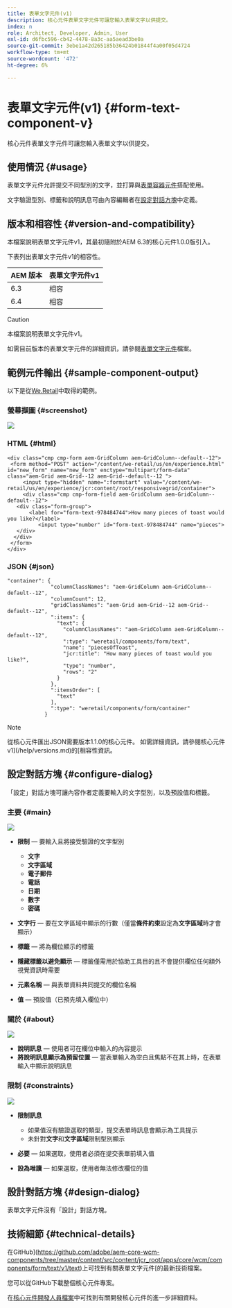 ```yaml
---
title: 表單文字元件(v1)
description: 核心元件表單文字元件可讓您輸入表單文字以供提交。
index: n
role: Architect, Developer, Admin, User
exl-id: d6fbc596-cb42-4478-8a3c-aa5aead3be0a
source-git-commit: 3ebe1a42d265185b36424b01844f4a00f05d4724
workflow-type: tm+mt
source-wordcount: '472'
ht-degree: 6%

---
```


# 表單文字元件(v1) {#form-text-component-v}

核心元件表單文字元件可讓您輸入表單文字以供提交。

## 使用情況 {#usage}

表單文字元件允許提交不同型別的文字，並打算與[表單容器元件](form-container-v1.md)搭配使用。

文字驗證型別、標籤和說明訊息可由內容編輯者在[設定對話方塊](#configure-dialog)中定義。

## 版本和相容性 {#version-and-compatibility}

本檔案說明表單文字元件v1，其最初隨附於AEM 6.3的核心元件1.0.0版引入。

下表列出表單文字元件v1的相容性。

| AEM 版本 | 表單文字元件v1 |
|--- |--- |
| 6.3 | 相容 |
| 6.4 | 相容 |

>[!CAUTION]
>
>本檔案說明表單文字元件v1。
>
>如需目前版本的表單文字元件的詳細資訊，請參閱[表單文字元件](/help/components/forms/form-text.md)檔案。

## 範例元件輸出 {#sample-component-output}

以下是從[We.Retail](https://helpx.adobe.com/experience-manager/6-4/sites/developing/using/we-retail.html)中取得的範例。

### 螢幕擷圖 {#screenshot}

![](/help/assets/chlimage_1-22.png)

### HTML {#html}

```
<div class="cmp cmp-form aem-GridColumn aem-GridColumn--default--12">
 <form method="POST" action="/content/we-retail/us/en/experience.html" id="new_form" name="new_form" enctype="multipart/form-data" class="aem-Grid aem-Grid--12 aem-Grid--default--12 ">
     <input type="hidden" name=":formstart" value="/content/we-retail/us/en/experience/jcr:content/root/responsivegrid/container">
     <div class="cmp cmp-form-field aem-GridColumn aem-GridColumn--default--12">
   <div class="form-group">
       <label for="form-text-978484744">How many pieces of toast would you like?</label>
          <input type="number" id="form-text-978484744" name="pieces">
   </div>
  </div>
 </form>
</div>
```

### JSON {#json}

```
"container": {
              "columnClassNames": "aem-GridColumn aem-GridColumn--default--12",
              "columnCount": 12,
              "gridClassNames": "aem-Grid aem-Grid--12 aem-Grid--default--12",
              ":items": {
                "text": {
                  "columnClassNames": "aem-GridColumn aem-GridColumn--default--12",
                  ":type": "weretail/components/form/text",
                  "name": "piecesOfToast",
                  "jcr:title": "How many pieces of toast would you like?",
                  "type": "number",
                  "rows": "2"
                }
              },
              ":itemsOrder": [
                "text"
              ],
              ":type": "weretail/components/form/container"
            }
```

>[!NOTE]
>
>從核心元件匯出JSON需要版本1.1.0的核心元件。 如需詳細資訊，請參閱核心元件v1](/help/versions.md)的[相容性資訊。

## 設定對話方塊 {#configure-dialog}

「設定」對話方塊可讓內容作者定義要輸入的文字型別，以及預設值和標籤。

### 主要 {#main}

![](/help/assets/chlimage_1-23.png)

* **限制** — 要輸入且將接受驗證的文字型別

   * **文字**
   * **文字區域**
   * **電子郵件**
   * **電話**
   * **日期**
   * **數字**
   * **密碼**

* **文字行** — 要在文字區域中顯示的行數（僅當&#x200B;**條件約束**&#x200B;設定為&#x200B;**文字區域**&#x200B;時才會顯示）

* **標籤** — 將為欄位顯示的標籤
* **隱藏標籤以避免顯示** — 標籤僅需用於協助工具目的且不會提供欄位任何額外視覺資訊時需要
* **元素名稱** — 與表單資料共同提交的欄位名稱
* **值** — 預設值（已預先填入欄位中）

### 關於 {#about}

![](/help/assets/chlimage_1-24.png)

* **說明訊息** — 使用者可在欄位中輸入的內容提示
* **將說明訊息顯示為預留位置** — 當表單輸入為空白且焦點不在其上時，在表單輸入中顯示說明訊息

### 限制 {#constraints}

![](/help/assets/chlimage_1-25.png)

* **限制訊息**

   * 如果值沒有驗證選取的類型，提交表單時訊息會顯示為工具提示
   * 未針對&#x200B;**文字**&#x200B;和&#x200B;**文字區域**&#x200B;限制型別顯示

* **必要** — 如果選取，使用者必須在提交表單前填入值
* **設為唯讀** — 如果選取，使用者無法修改欄位的值

## 設計對話方塊 {#design-dialog}

表單文字元件沒有「設計」對話方塊。

## 技術細節 {#technical-details}

在GitHub](https://github.com/adobe/aem-core-wcm-components/tree/master/content/src/content/jcr_root/apps/core/wcm/components/form/text/v1/text)上可找到有關表單文字元件[的最新技術檔案。

您可以從GitHub下載整個核心元件專案。

在[核心元件開發人員檔案](/help/developing/overview.md)中可找到有關開發核心元件的進一步詳細資料。
